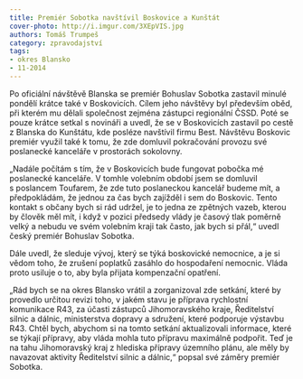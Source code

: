 ```yaml
---
title: Premiér Sobotka navštívil Boskovice a Kunštát
cover-photo: http://i.imgur.com/3XEpVIS.jpg
authors: Tomáš Trumpeš
category: zpravodajství
tags:
- okres Blansko
- 11-2014
---
```


Po oficiální návštěvě Blanska se premiér Bohuslav Sobotka zastavil minulé pondělí krátce také v Boskovicích. Cílem jeho návštěvy byl především oběd, při kterém mu dělali společnost zejména zástupci regionální ČSSD. Poté se pouze krátce setkal s novináři a uvedl, že se v Boskovicích zastavil po cestě z Blanska do Kunštátu, kde posléze navštívil firmu Best.
Návštěvu Boskovic premiér využil také k tomu, že zde domluvil pokračování provozu své poslanecké kanceláře v prostorách sokolovny.

„Nadále počítám s tím, že v Boskovicích bude fungovat pobočka mé poslanecké kanceláře. V tomhle volebním období jsem se domluvil s poslancem Toufarem, že zde tuto poslaneckou kancelář budeme mít, a předpokládám, že jednou za čas bych zajížděl i sem do Boskovic. Tento kontakt s občany bych si rád udržel, je to jedna ze zpětných vazeb, kterou by člověk měl mít, i když v pozici předsedy vlády je časový tlak poměrně velký a nebudu ve svém volebním kraji tak často, jak bych si přál,“ uvedl český premiér Bohuslav Sobotka.

Dále uvedl, že sleduje vývoj, který se týká boskovické nemocnice, a je si vědom toho, že zrušení poplatků zasáhlo do hospodaření nemocnic. Vláda proto usiluje o to, aby byla přijata kompenzační opatření.

„Rád bych se na okres Blansko vrátil a zorganizoval zde setkání, které by provedlo určitou revizi toho, v jakém stavu je příprava rychlostní komunikace R43, za účasti zástupců Jihomoravského kraje, Ředitelství silnic a dálnic, ministerstva dopravy a sdružení, které podporuje výstavbu R43. Chtěl bych, abychom si na tomto setkání aktualizovali informace, které se týkají přípravy, aby vláda mohla tuto přípravu maximálně podpořit. Teď je na tahu Jihomoravský kraj z hlediska přípravy územního plánu, ale měly by navazovat aktivity Ředitelství silnic a dálnic,“ popsal své záměry premiér Sobotka.